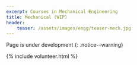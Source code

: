 ```yaml
---
excerpt: Courses in Mechanical Engineering
title: Mechanical (WIP)
header:
    teaser: /assets/images/engg/teaser-mech.jpg
---
```

Page is under development
{: .notice--warning}

{% include volunteer.html %}